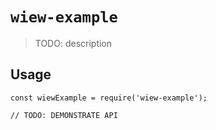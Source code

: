 # `wiew-example`

> TODO: description

## Usage

```
const wiewExample = require('wiew-example');

// TODO: DEMONSTRATE API
```
